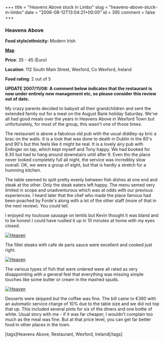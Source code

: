 +++
title = "Heavens Above stuck in Limbo"
slug = "heavens-above-stuck-in-limbo"
date = "2006-08-12T13:04:21+00:00"
id = 395
comment = false
+++

### Heavens Above

**Food style/ethnicity:** Modern Irish

**[Map](http://local.live.com/?v=2&sp=aN.sqpbm4gfvjpp_Heavens%2520Above_Restaurant__)**

**Price**: 35 - 45  (Euro)

**Location**:  112 South Main Street, Wexford, Co Wexford, Ireland

**Food rating**: 2 out of 5

**UPDATE 2007/11/08: A comment below indicates that the restaurant is now under entirely new management etc, so please consider this review out of date.**

My crazy parents decided to babysit all their grandchildren and sent the extended family out for a meal on the August Bank holiday Saturday. We've all had good meals over the years in Heavens Above in Wexford Town but unfortunately, for most of the group, this wasn't one of those times.

The restaurant is above a fabulous old pub with the usual diddley-ay bric a brac on the walls. It is a look that was done to death in Dublin in the 80's and 90's but this feels like it might be real. It is a lovely airy pub with Erdinger on tap, which kept myself and Tony happy. We had booked for 8.30 but had to hang around downstairs until after 9\. Even tho the place never looked completely full all night, the service was incredibly slow overall. OK, we were a group of eight, but that is hardly a stretch for a humming kitchen.

The table seemed to split pretty evenly between fish dishes at one end and steak at the other. Only the steak eaters left happy. The menu semed very limited in scope and unadventurous which was at odds with our previous experiences. I heard later that the chef who made the place famous had been poached by Forde's along with a lot of the other staff (more of that in the next review). You could tell.

I enjoyed my toulouse sausage on lentils but Kevin thought it was bland and to be honest I could have rustled it up in 10 minutes at home with my eyes closed.

[![Heaven](/images/flickr/2024_download/213089955_c8a8e413ce_c.jpg)](http://www.flickr.com/photos/bandon1/213089955/ "Photo Sharing")

The fillet steaks with cafe de paris sauce were excellent and cooked just right.

[![Heaven](/images/flickr/2024_download/213090219_b6d3169492_c.jpg)](http://www.flickr.com/photos/bandon1/213090219/ "Photo Sharing")

 The various types of fish that were ordered were all rated as very disappointing with a general feel that everything was missing simple touches like some butter or cream in the mashed spuds.

[![Heaven](/images/flickr/2024_download/213090429_03f37236c4_c.jpg)](http://www.flickr.com/photos/bandon1/213090429/ "Photo Sharing")

Desserts were skipped but the coffee was fine. The bill came to €380 with an automatic service charge of 10% due to the table size and we did not top that up. This included several pints for six of the diners and one bottle of white. Usual story with me - if it was far cheaper, I wouldn't complain too much as the meal was fine. But at that price level, you can get far better food in other places in the town.

[tags]Heavens Above, Restaurant, Wexford, Ireland[/tags]